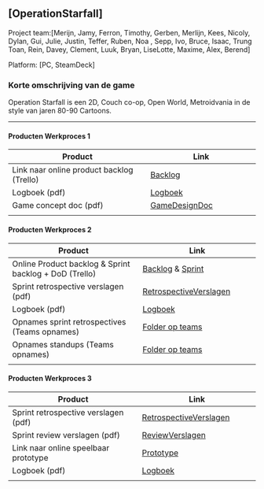 ## [OperationStarfall]
Project team:[Merijn, Jamy, Ferron, Timothy, Gerben, Merlijn, Kees, Nicoly, Dylan, Gui, Julie, Justin, Teffer, Ruben, Noa , Sepp, Ivo, Bruce, Isaac, Trung Toan, Rein, Davey, Clement, Luuk, Bryan, LiseLotte, Maxime, Alex, Berend]

Platform:
[PC, SteamDeck]

### Korte omschrijving van de game
Operation Starfall is een 2D, Couch co-op, Open World, Metroidvania in de style van jaren 80-90 Cartoons.

---
#### Producten Werkproces 1
| Product  | Link |
| ------ |  ------ |
| Link naar online product backlog (Trello) | [Backlog]
| Logboek (pdf)                             | [Logboek]
| Game concept doc (pdf)                    | [GameDesignDoc]
|<img width=500/>|<img width=300/>|
   
#### Producten Werkproces 2
| Product  | Link |
| ------ |  ------ |
| Online Product backlog & Sprint backlog + DoD (Trello)    | [Backlog] & [Sprint]
| Sprint retrospective verslagen (pdf)                      | [RetrospectiveVerslagen]
| Logboek (pdf)                                             | [Logboek]
| Opnames sprint retrospectives (Teams opnames)             | [Folder op teams]
| Opnames standups (Teams opnames)                          | [Folder op teams]
|<img width=500/>|<img width=300/>|
   
#### Producten Werkproces 3
| Product  | Link |
| ------ |  ------ |
| Sprint retrospective verslagen (pdf)  | [RetrospectiveVerslagen]
| Sprint review verslagen (pdf)         | [ReviewVerslagen]
| Link naar online speelbaar prototype  | [Prototype]
| Logboek (pdf)                         | [Logboek]
|<img width=500/>|<img width=300/>|

   [Backlog]: <https://trello.com/b/gVEjIPgv/operation-starfall-product-backlog>
   [Sprint]: <https://trello.com/b/NkLp0zTo/operation-starfall-sprint-35>
   [Logboek]: <https://github.com/BerendWeij/agp_inlever_template/blob/master/producten/logboek.pdf>
   [GameDesignDoc]: <https://docs.google.com/presentation/d/1w0B5SBW9Ny2kC0oWGZkiiXOsW7Jt3GYbV-PIMUNGozA/edit#slide=id.g241fc5dcd6a_0_62>
   [RetrospectiveVerslagen]: <https://github.com/BerendWeij/agp_inlever_template/blob/master/producten/RetrospectiveVerslagen.pdf>
   [ReviewVerslagen]: <https://github.com/BerendWeij/agp_inlever_template/blob/master/producten/ReviewVerslagen.pdf>
   [Prototype]: <https://www.mijnmytheprototype.nl>
   [Folder op teams]: <https://www.linknaarmijnfolderopteams.nl>
   
